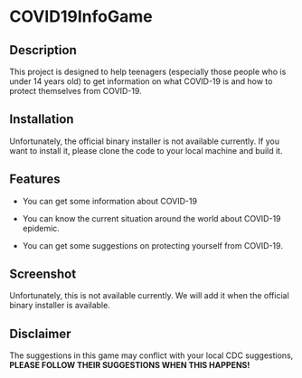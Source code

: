 # COVID19InfoGame

## Description

This project is designed to help teenagers (especially those people who is under 14 years old) to get information on what COVID-19 is and how to protect themselves from COVID-19. 

## Installation

Unfortunately, the official binary installer is not available currently. If you want to install it, please clone the code to your local machine and build it. 

## Features

- You can get some information about COVID-19

- You can know the current situation around the world about COVID-19 epidemic. 

- You can get some suggestions on protecting yourself from COVID-19.  

## Screenshot

Unfortunately, this is not available currently. We will add it when the official binary installer is available. 

## Disclaimer

The suggestions in this game may conflict with your local CDC suggestions, **PLEASE FOLLOW THEIR SUGGESTIONS WHEN THIS HAPPENS!**
